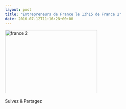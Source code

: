 ```yaml
---
layout: post
title: "Entrepreneurs de France le 13h15 de France 2"
date: 2016-07-12T11:16:28+00:00
---
```

<div class="entry-content" itemprop="text">
<p><a href="http://www.francetvinfo.fr/replay-magazine/france-2/13h15/13h15-du-dimanche-27-mars-2016_1367735.html"><img class="alignleft size-medium wp-image-2551" src="http://www.juliecoudry.com/wp-content/uploads/2016/07/france-2-300x206.jpg" alt="france 2" width="300" height="206" srcset="http://www.juliecoudry.com/wp-content/uploads/2016/07/france-2-300x206.jpg 300w, http://www.juliecoudry.com/wp-content/uploads/2016/07/france-2-768x528.jpg 768w, http://www.juliecoudry.com/wp-content/uploads/2016/07/france-2.jpg 1016w" sizes="(max-width: 300px) 100vw, 300px"></a></p>
<div class="sfsi_Sicons" style="width: 100%; display: inline-block; vertical-align: middle; text-align:left">
<div style="margin:0px 8px 0px 0px; line-height: 24px"><span>Suivez &amp; Partagez</span></div>
<div class="sfsi_socialwpr">
<div class="sf_fb" style="text-align:left;width:98px"><div class="fb-like" href="http://www.juliecoudry.com/2016-entrepreneur-de-france-le-13h15-de-france-2/" width="180" send="false" showfaces="false" action="like" data-share="true" data-layout="button"></div></div>
<div class="sf_twiter" style="text-align:left;float:left;width:auto"><a href="http://twitter.com/share" data-count="none" class="sr-twitter-button twitter-share-button" lang="en" data-url="http://www.juliecoudry.com/2016-entrepreneur-de-france-le-13h15-de-france-2/" data-text="2016 – « Entrepreneurs de France » le 13h15 de France 2"></a></div>
</div>
</div>
<!--<rdf:RDF xmlns:rdf="http://www.w3.org/1999/02/22-rdf-syntax-ns#"
			xmlns:dc="http://purl.org/dc/elements/1.1/"
			xmlns:trackback="http://madskills.com/public/xml/rss/module/trackback/">
		<rdf:Description rdf:about="http://www.juliecoudry.com/2016-entrepreneur-de-france-le-13h15-de-france-2/"
    dc:identifier="http://www.juliecoudry.com/2016-entrepreneur-de-france-le-13h15-de-france-2/"
    dc:title="2016 &#8211; &laquo;&nbsp;Entrepreneurs de France&nbsp;&raquo; le 13h15 de France 2"
    trackback:ping="http://www.juliecoudry.com/2016-entrepreneur-de-france-le-13h15-de-france-2/trackback/" />
</rdf:RDF>-->
</div>
